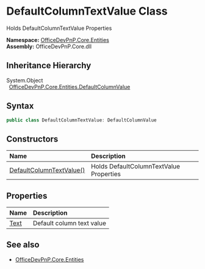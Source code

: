 # DefaultColumnTextValue Class
 Holds DefaultColumnTextValue Properties   

**Namespace:** [OfficeDevPnP.Core.Entities](OfficeDevPnP.Core.Entities.md)  
**Assembly:** OfficeDevPnP.Core.dll  
## Inheritance Hierarchy
System.Object  
&ensp;[OfficeDevPnP.Core.Entities.DefaultColumnValue](OfficeDevPnP.Core.Entities.DefaultColumnValue.md)  
## Syntax
```C#
public class DefaultColumnTextValue: DefaultColumnValue
```
## Constructors
|**Name**|**Description**|
|:-----|:-----|
| [DefaultColumnTextValue()](OfficeDevPnP.Core.Entities.DefaultColumnTextValue.ctor1.md) |  Holds DefaultColumnTextValue Properties 
## Properties
|**Name**|**Description**|
|:-----|:-----|
| [Text](OfficeDevPnP.Core.Entities.DefaultColumnTextValue.Text.md) | Default column text value
## See also
- [OfficeDevPnP.Core.Entities](OfficeDevPnP.Core.Entities.md)
